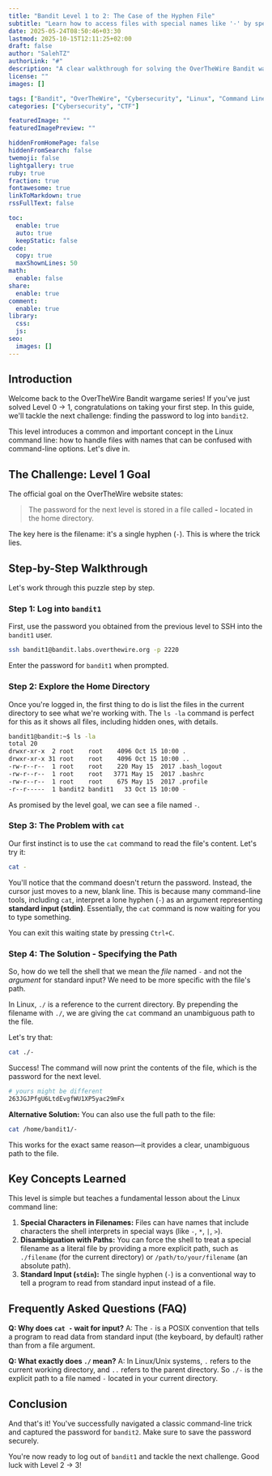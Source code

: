 ```yaml
---
title: "Bandit Level 1 to 2: The Case of the Hyphen File"
subtitle: "Learn how to access files with special names like '-' by specifying their path. A classic Linux command-line trick."
date: 2025-05-24T08:50:46+03:30
lastmod: 2025-10-15T12:11:25+02:00
draft: false
author: "SalehTZ"
authorLink: "#"
description: "A clear walkthrough for solving the OverTheWire Bandit wargame from Level 1 to Level 2. Learn how to handle filenames that start with a special character like a hyphen (-) using './' to specify the path."
license: ""
images: []

tags: ["Bandit", "OverTheWire", "Cybersecurity", "Linux", "Command Line", "CTF", "File Path"]
categories: ["Cybersecurity", "CTF"]

featuredImage: ""
featuredImagePreview: ""

hiddenFromHomePage: false
hiddenFromSearch: false
twemoji: false
lightgallery: true
ruby: true
fraction: true
fontawesome: true
linkToMarkdown: true
rssFullText: false

toc:
  enable: true
  auto: true
  keepStatic: false
code:
  copy: true
  maxShownLines: 50
math:
  enable: false
share:
  enable: true
comment:
  enable: true
library:
  css:
  js:
seo:
  images: []
---
```


## Introduction

Welcome back to the OverTheWire Bandit wargame series! If you've just solved Level 0 -> 1, congratulations on taking your first step. In this guide, we'll tackle the next challenge: finding the password to log into `bandit2`.

This level introduces a common and important concept in the Linux command line: how to handle files with names that can be confused with command-line options. Let's dive in.

## The Challenge: Level 1 Goal

The official goal on the OverTheWire website states:

> The password for the next level is stored in a file called **-** located in the home directory.

The key here is the filename: it's a single hyphen (`-`). This is where the trick lies.

## Step-by-Step Walkthrough

Let's work through this puzzle step by step.

### Step 1: Log into `bandit1`

First, use the password you obtained from the previous level to SSH into the `bandit1` user.

```bash
ssh bandit1@bandit.labs.overthewire.org -p 2220
````

Enter the password for `bandit1` when prompted.

### Step 2: Explore the Home Directory

Once you're logged in, the first thing to do is list the files in the current directory to see what we're working with. The `ls -la` command is perfect for this as it shows all files, including hidden ones, with details.

```bash
bandit1@bandit:~$ ls -la
total 20
drwxr-xr-x  2 root    root    4096 Oct 15 10:00 .
drwxr-xr-x 31 root    root    4096 Oct 15 10:00 ..
-rw-r--r--  1 root    root    220 May 15  2017 .bash_logout
-rw-r--r--  1 root    root   3771 May 15  2017 .bashrc
-rw-r--r--  1 root    root    675 May 15  2017 .profile
-r--r-----  1 bandit2 bandit1   33 Oct 15 10:00 -
```

As promised by the level goal, we can see a file named `-`.

### Step 3: The Problem with `cat`

Our first instinct is to use the `cat` command to read the file's content. Let's try it:

```bash
cat -
```

You'll notice that the command doesn't return the password. Instead, the cursor just moves to a new, blank line. This is because many command-line tools, including `cat`, interpret a lone hyphen (`-`) as an argument representing **standard input (stdin)**. Essentially, the `cat` command is now waiting for you to type something.

You can exit this waiting state by pressing `Ctrl+C`.

### Step 4: The Solution - Specifying the Path

So, how do we tell the shell that we mean the *file* named `-` and not the *argument* for standard input? We need to be more specific with the file's path.

In Linux, `./` is a reference to the current directory. By prepending the filename with `./`, we are giving the `cat` command an unambiguous path to the file.

Let's try that:

```bash
cat ./-
```

Success\! The command will now print the contents of the file, which is the password for the next level.

```bash
# yours might be different 
263JGJPfgU6LtdEvgfWU1XP5yac29mFx
```

**Alternative Solution:** You can also use the full path to the file:

```bash
cat /home/bandit1/-
```

This works for the exact same reason—it provides a clear, unambiguous path to the file.

## Key Concepts Learned

This level is simple but teaches a fundamental lesson about the Linux command line:

1. **Special Characters in Filenames:** Files can have names that include characters the shell interprets in special ways (like `-`, `*`, `|`, `>`).
2. **Disambiguation with Paths:** You can force the shell to treat a special filename as a literal file by providing a more explicit path, such as `./filename` (for the current directory) or `/path/to/your/filename` (an absolute path).
3. **Standard Input (`stdin`):** The single hyphen (`-`) is a conventional way to tell a program to read from standard input instead of a file.

## Frequently Asked Questions (FAQ)

**Q: Why does `cat -` wait for input?**
A: The `-` is a POSIX convention that tells a program to read data from standard input (the keyboard, by default) rather than from a file argument.

**Q: What exactly does `./` mean?**
A: In Linux/Unix systems, `.` refers to the current working directory, and `..` refers to the parent directory. So `./-` is the explicit path to a file named `-` located in your current directory.

## Conclusion

And that's it\! You've successfully navigated a classic command-line trick and captured the password for `bandit2`. Make sure to save the password securely.

You're now ready to log out of `bandit1` and tackle the next challenge. Good luck with Level 2 -\> 3\!
